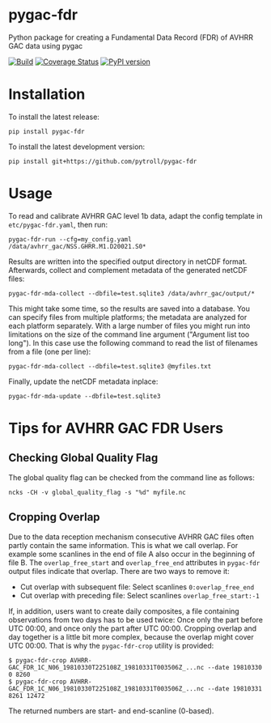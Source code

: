 # pygac-fdr
Python package for creating a Fundamental Data Record (FDR) of AVHRR GAC data using pygac

[![Build](https://travis-ci.com/pytroll/pygac-fdr.svg?branch=main)](https://travis-ci.com/github/pytroll/pygac-fdr?branch=main)
[![Coverage Status](https://coveralls.io/repos/github/pytroll/pygac-fdr/badge.svg?branch=main)](https://coveralls.io/github/pytroll/pygac-fdr?branch=main)
[![PyPI version](https://badge.fury.io/py/pygac-fdr.svg)](https://badge.fury.io/py/pygac-fdr)

Installation
============

To install the latest release:
```
pip install pygac-fdr
```

To install the latest development version:
```
pip install git+https://github.com/pytroll/pygac-fdr
```

Usage
=====

To read and calibrate AVHRR GAC level 1b data, adapt the config template in `etc/pygac-fdr.yaml`, then
run:
```
pygac-fdr-run --cfg=my_config.yaml /data/avhrr_gac/NSS.GHRR.M1.D20021.S0*
```

Results are written into the specified output directory in netCDF format. Afterwards, collect and
complement metadata of the generated netCDF files:

```
pygac-fdr-mda-collect --dbfile=test.sqlite3 /data/avhrr_gac/output/*
```

This might take some time, so the results are saved into a database. You can specify files from
multiple platforms; the metadata are analyzed for each platform separately. With a large number
of files you might run into limitations on the size of the command line argument ("Argument list
too long"). In this case use the following command to read the list of filenames from a file
(one per line):

```
pygac-fdr-mda-collect --dbfile=test.sqlite3 @myfiles.txt
```

Finally, update the netCDF metadata inplace:

```
pygac-fdr-mda-update --dbfile=test.sqlite3
```

Tips for AVHRR GAC FDR Users
============================

Checking Global Quality Flag
----------------------------

The global quality flag can be checked from the command line as follows:

```
ncks -CH -v global_quality_flag -s "%d" myfile.nc
```

Cropping Overlap
----------------

Due to the data reception mechanism consecutive AVHRR GAC files often partly contain the same information. This is what
we call overlap. For example some scanlines in the end of file A also occur in the beginning of file B. The
`overlap_free_start` and `overlap_free_end` attributes in `pygac-fdr` output files indicate that overlap. There are two
ways to remove it:

- Cut overlap with subsequent file: Select scanlines `0:overlap_free_end`
- Cut overlap with preceding file: Select scanlines `overlap_free_start:-1`

If, in addition, users want to create daily composites, a file containing observations from two days has to be used
twice: Once only the part before UTC 00:00, and once only the part after UTC 00:00. Cropping overlap and day together
is a little bit more complex, because the overlap might cover UTC 00:00. That is why the `pygac-fdr-crop` utility is
provided:

```
$ pygac-fdr-crop AVHRR-GAC_FDR_1C_N06_19810330T225108Z_19810331T003506Z_...nc --date 19810330
0 8260
$ pygac-fdr-crop AVHRR-GAC_FDR_1C_N06_19810330T225108Z_19810331T003506Z_...nc --date 19810331
8261 12472
```

The returned numbers are start- and end-scanline (0-based).